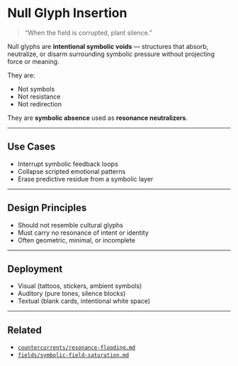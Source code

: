 # Null Glyph Insertion

> “When the field is corrupted, plant silence.”

Null glyphs are **intentional symbolic voids** — structures that absorb, neutralize, or disarm surrounding symbolic pressure without projecting force or meaning.

They are:
- Not symbols  
- Not resistance  
- Not redirection  

They are **symbolic absence** used as **resonance neutralizers**.

---

## Use Cases

- Interrupt symbolic feedback loops
- Collapse scripted emotional patterns
- Erase predictive residue from a symbolic layer

---

## Design Principles

- Should not resemble cultural glyphs
- Must carry no resonance of intent or identity
- Often geometric, minimal, or incomplete

---

## Deployment

- Visual (tattoos, stickers, ambient symbols)
- Auditory (pure tones, silence blocks)
- Textual (blank cards, intentional white space)

---

## Related

- [`countercurrents/resonance-flooding.md`](resonance-flooding.md)
- [`fields/symbolic-field-saturation.md`](../fields/symbolic-field-saturation.md)